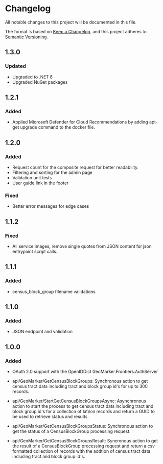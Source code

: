 # Changelog

All notable changes to this project will be documented in this file.

The format is based on [Keep a Changelog](https://keepachangelog.com/en/1.0.0/),
and this project adheres to [Semantic Versioning](https://semver.org/spec/v2.0.0.html).

## 1.3.0

### Updated

- Upgraded to .NET 8
- Upgraded NuGet packages

## 1.2.1

### Added

- Applied Microsoft Defender for Cloud Recommendations by adding apt-get upgrade command to the docker file.

## 1.2.0

### Added

- Request count for the composite request for better readability.
- Filtering and sorting for the admin page
- Validation unit tests
- User guide link in the footer

### Fixed
- Better error messages for edge cases

## 1.1.2

### Fixed

- All service images, remove single quotes from JSON content for json entrypoint script calls. 


## 1.1.1

### Added

- census_block_group filename validations

## 1.1.0

### Added 

- JSON endpoint and validation


## 1.0.0

### Added

- OAuth 2.0 support with the OpenIDDict GeoMarker.Frontiers.AuthServer

- api/GeoMarker/GetCensusBlockGroups: Synchronous action to get census tract data including tract and block group id's for up to 300 records.

- api/GeoMarker/StartGetCensusBlockGroupsAsync: Asynchronous action to start the process to get census tract data including tract and block group id's for a collection of lat\lon records and return a GUID to be used to retrieve status and results.

- api/GeoMarker/GetCensusBlockGroupsStatus: Synchronous action to get the status of a CensusBlockGroup processing request.

- api/GeoMarker/GetCensusBlockGroupsResult: Syncronous action to get the result of a CensusBlockGroup processing request and return a csv formatted collection of records with the addtion of census tract data including tract and block group id's.
